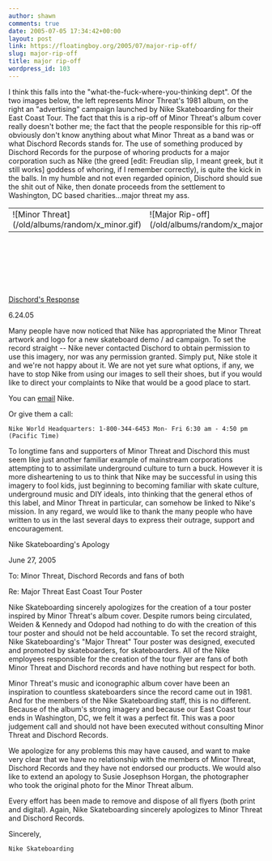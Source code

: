 ```yaml
---
author: shawn
comments: true
date: 2005-07-05 17:34:42+00:00
layout: post
link: https://floatingboy.org/2005/07/major-rip-off/
slug: major-rip-off
title: major rip-off
wordpress_id: 103
---
```


I think this falls into the "what-the-fuck-where-you-thinking dept". Of the two images below, the left represents Minor Threat's 1981 album, on the right an "advertising" campaign launched by Nike Skateboarding for their East Coast Tour. The fact that this is a rip-off of Minor Threat's album cover really doesn't bother me; the fact that the people responsible for this rip-off obviously don't know anything about what Minor Threat as a band was or what Dischord Records stands for. The use of something produced by Dischord Records for the purpose of whoring products for a major corporation such as Nike (the greed [edit: Freudian slip, I meant greek, but it still works] goddess of whoring, if I remember correctly), is quite the kick in the balls. In my humble and not even regarded opinion, Dischord should sue the shit out of Nike, then donate proceeds from the settlement to Washington, DC based charities...major threat my ass.

<table width="100%" border="0" height="156" >
<tr >


<td >![Minor Threat](/old/albums/random/x_minor.gif)
</td>


<td >![Major Rip-off](/old/albums/random/x_major.gif)
</td>
</tr>
</table>


[Dischord's Response](http://www.dischord.com/news/index.shtml)

6.24.05

Many people have now noticed that Nike has appropriated the Minor Threat artwork and logo for a new skateboard demo / ad campaign. To set the record straight -- Nike never contacted Dischord to obtain permission to use this imagery, nor was any permission granted. Simply put, Nike stole it and we're not happy about it. We are not yet sure what options, if any, we have to stop Nike from using our images to sell their shoes, but if you would like to direct your complaints to Nike that would be a good place to start.

You can [email](http://swoosh.custhelp.com/cgi-bin/swoosh.cfg/php/enduser/ask.php) Nike.

Or give them a call:

    Nike World Headquarters: 1-800-344-6453 Mon- Fri 6:30 am - 4:50 pm (Pacific Time)

To longtime fans and supporters of Minor Threat and Dischord this must seem like just another familiar example of mainstream corporations attempting to to assimilate underground culture to turn a buck. However it is more disheartening to us to think that Nike may be successful in using this imagery to fool kids, just beginning to becoming familiar with skate culture, underground music and DIY ideals, into thinking that the general ethos of this label, and Minor Threat in particular, can somehow be linked to Nike's mission. In any regard, we would like to thank the many people who have written to us in the last several days to express their outrage, support and encouragement.

Nike Skateboarding's Apology

June 27, 2005

To: Minor Threat, Dischord Records and fans of both

Re: Major Threat East Coast Tour Poster

Nike Skateboarding sincerely apologizes for the creation of a tour poster inspired by Minor Threat's album cover. Despite rumors being circulated, Weiden & Kennedy and Odopod had nothing to do with the creation of this tour poster and should not be held accountable. To set the record straight, Nike Skateboarding's "Major Threat" Tour poster was designed, executed and promoted by skateboarders, for skateboarders. All of the Nike employees responsible for the creation of the tour flyer are fans of both Minor Threat and Dischord records and have nothing but respect for both.

Minor Threat's music and iconographic album cover have been an inspiration to countless skateboarders since the record came out in 1981. And for the members of the Nike Skateboarding staff, this is no different. Because of the album's strong imagery and because our East Coast tour ends in Washington, DC, we felt it was a perfect fit. This was a poor judgement call and should not have been executed without consulting Minor Threat and Dischord Records.

We apologize for any problems this may have caused, and want to make very clear that we have no relationship with the members of Minor Threat, Dischord Records and they have not endorsed our products. We would also like to extend an apology to Susie Josephson Horgan, the photographer who took the original photo for the Minor Threat album.

Every effort has been made to remove and dispose of all flyers (both print and digital). Again, Nike Skateboarding sincerely apologizes to Minor Threat and Dischord Records.

Sincerely,

    Nike Skateboarding
